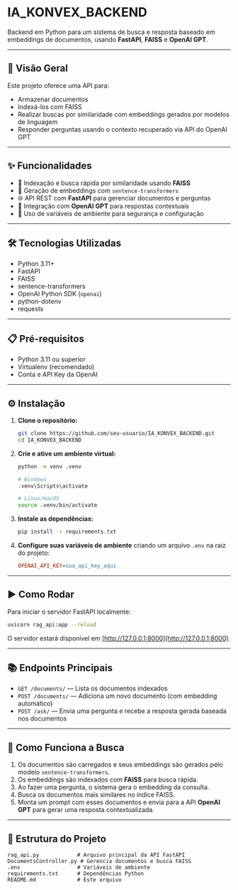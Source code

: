 # IA_KONVEX_BACKEND

Backend em Python para um sistema de busca e resposta baseado em embeddings de documentos, usando **FastAPI**, **FAISS** e **OpenAI GPT**.

---

## 🚀 Visão Geral

Este projeto oferece uma API para:

- Armazenar documentos
- Indexá-los com FAISS
- Realizar buscas por similaridade com embeddings gerados por modelos de linguagem
- Responder perguntas usando o contexto recuperado via API do OpenAI GPT

---

## ✨ Funcionalidades

- 🔎 Indexação e busca rápida por similaridade usando **FAISS**
- 🧠 Geração de embeddings com `sentence-transformers`
- 🌐 API REST com **FastAPI** para gerenciar documentos e perguntas
- 🤖 Integração com **OpenAI GPT** para respostas contextuais
- 🔐 Uso de variáveis de ambiente para segurança e configuração

---

## 🛠 Tecnologias Utilizadas

- Python 3.11+
- FastAPI
- FAISS
- sentence-transformers
- OpenAI Python SDK (`openai`)
- python-dotenv
- requests

---

## 📋 Pré-requisitos

- Python 3.11 ou superior
- Virtualenv (recomendado)
- Conta e API Key da OpenAI

---

## ⚙️ Instalação

1. **Clone o repositório:**
    ```bash
    git clone https://github.com/seu-usuario/IA_KONVEX_BACKEND.git
    cd IA_KONVEX_BACKEND
    ```

2. **Crie e ative um ambiente virtual:**
    ```bash
    python -m venv .venv

    # Windows
    .venv\Scripts\activate

    # Linux/macOS
    source .venv/bin/activate
    ```

3. **Instale as dependências:**
    ```bash
    pip install -r requirements.txt
    ```

4. **Configure suas variáveis de ambiente** criando um arquivo `.env` na raiz do projeto:
    ```ini
    OPENAI_API_KEY=sua_api_key_aqui
    ```

---

## ▶️ Como Rodar

Para iniciar o servidor FastAPI localmente:

```bash
uvicorn rag_api:app --reload
```

O servidor estará disponível em [http://127.0.0.1:8000](http://127.0.0.1:8000).

---

## 📚 Endpoints Principais

- `GET /documents/` — Lista os documentos indexados
- `POST /documents/` — Adiciona um novo documento (com embedding automático)
- `POST /ask/` — Envia uma pergunta e recebe a resposta gerada baseada nos documentos

---

## 🧩 Como Funciona a Busca

1. Os documentos são carregados e seus embeddings são gerados pelo modelo `sentence-transformers`.
2. Os embeddings são indexados com **FAISS** para busca rápida.
3. Ao fazer uma pergunta, o sistema gera o embedding da consulta.
4. Busca os documentos mais similares no índice FAISS.
5. Monta um prompt com esses documentos e envia para a API **OpenAI GPT** para gerar uma resposta contextualizada.

---

## 📁 Estrutura do Projeto

```
rag_api.py            # Arquivo principal da API FastAPI
DocumentsController.py # Gerencia documentos e busca FAISS
.env                  # Variáveis de ambiente
requirements.txt      # Dependências Python
README.md             # Este arquivo
```